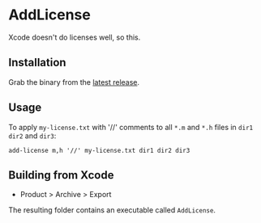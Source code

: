 # AddLicense

Xcode doesn't do licenses well, so this.

## Installation

Grab the binary from the [latest release](https://github.com/camelpunch/AddLicense/releases).

## Usage

To apply `my-license.txt` with '//' comments to all `*.m` and `*.h` files in
`dir1` `dir2` and `dir3`:

```
add-license m,h '//' my-license.txt dir1 dir2 dir3
```

## Building from Xcode

- Product > Archive > Export

The resulting folder contains an executable called `AddLicense`.
